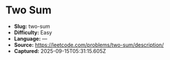 # Two Sum

- **Slug:** two-sum
- **Difficulty:** Easy
- **Language:** —
- **Source:** https://leetcode.com/problems/two-sum/description/
- **Captured:** 2025-09-15T05:31:15.605Z
